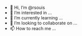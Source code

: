 - 👋 Hi, I’m @rsouis
- 👀 I’m interested in ...
- 🌱 I’m currently learning ...
- 💞️ I’m looking to collaborate on ...
- 📫 How to reach me ...

<!---
rsouis/rsouis is a ✨ special ✨ repository because its `README.md` (this file) appears on your GitHub profile.
You can click the Preview link to take a look at your changes.
--->
